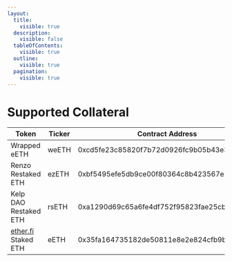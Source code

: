 ```yaml
---
layout:
  title:
    visible: true
  description:
    visible: false
  tableOfContents:
    visible: true
  outline:
    visible: true
  pagination:
    visible: true
---
```


# Supported Collateral

| Token                                  | Ticker | Contract Address                           |
| -------------------------------------- | ------ | ------------------------------------------ |
| Wrapped eETH                           | weETH  | 0xcd5fe23c85820f7b72d0926fc9b05b43e359b7ee |
| Renzo Restaked ETH                     | ezETH  | 0xbf5495efe5db9ce00f80364c8b423567e58d2110 |
| Kelp DAO Restaked ETH                  | rsETH  | 0xa1290d69c65a6fe4df752f95823fae25cb99e5a7 |
| [ether.fi](http://ether.fi) Staked ETH | eETH   | 0x35fa164735182de50811e8e2e824cfb9b6118ac2 |
